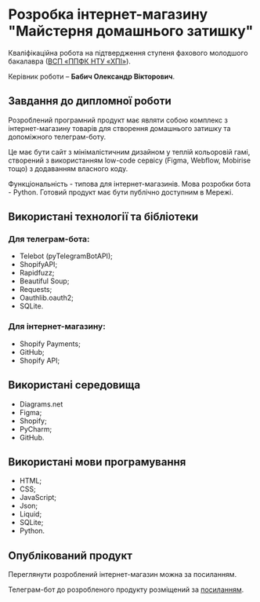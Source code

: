 # Розробка інтернет-магазину "Майстерня домашнього затишку"
Кваліфікаційна робота на підтвердження ступеня фахового молодшого
бакалавра ([ВСП «ППФК НТУ «ХПІ»](http://polytechnic.poltava.ua)). 

Керівник роботи – **Бабич Олександр Вікторович**.
## Завдання до дипломної роботи
Розроблений програмний продукт має являти собою комплекс з інтернет-магазину товарів для створення домашнього затишку та допоміжного телеграм-боту. 

Це має бути сайт з мінімалістичним дизайном у теплій кольоровій гамі, створений з використанням low-code сервісу (Figma, Webflow, Mobirise тощо) з додаванням власного коду. 

Функціональність - типова для інтернет-магазинів. Мова розробки бота - Python. Готовий продукт має бути публічно доступним в Мережі.
## Використані технології та бібліотеки
### Для телеграм-бота:
- Telebot (pyTelegramBotAPI);
- ShopifyAPI;
- Rapidfuzz;
- Beautiful Soup;
- Requests;
- Oauthlib.oauth2;
- SQLite.
### Для інтернет-магазину:
-  Shopify Payments;
- GitHub;
- Shopify API;

## Використані середовища
- Diagrams.net
- Figma;
- Shopify;
- PyCharm;
- GitHub.
  
## Використані мови програмування
- HTML;
- CSS;
- JavaScript;
- Json;
- Liquid;
- SQLite;
- Python.
  
## Опублікований продукт
Переглянути розроблений інтернет-магазин можна за посиланням.

Телеграм-бот до розробленого продукту розміщений за [посиланням](https://t.me/botppfcdplm_bot). 
